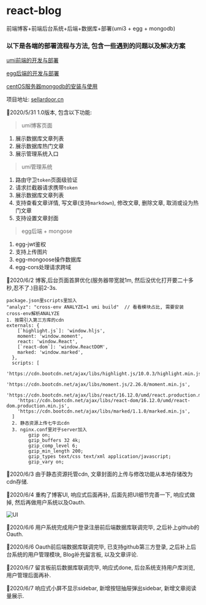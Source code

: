 # react-blog
前端博客+前端后台系统+后端+数据库+部署(umi3 + egg + mongodb)

### 以下是各端的部署流程与方法, 包含一些遇到的问题以及解决方案

[umi前端的开发与部署](https://juejin.im/post/5eccd8656fb9a047cd65b9ed)

[egg后端的开发与部署](https://juejin.im/post/5ecbeb336fb9a047e96b2b66#heading-2)

[centOS服务器mongodb的安装与使用](https://juejin.im/post/5ecbc331e51d457871619dc0)

项目地址: [sellardoor.cn](http://sellardoor.cn)

📅2020/5/31 1.0版本, 包含以下功能:

> umi博客页面
1. 展示数据库文章列表
2. 展示数据库热门文章
3. 展示管理系统入口

> umi管理系统
1. 路由守卫`token`页面级验证
2. 请求拦截器请求携带`token`
3. 展示数据库文章列表
4. 支持查看文章详情, 写文章(支持`markdown`), 修改文章, 删除文章, 取消或设为热门文章
5. 支持设置文章封面

> egg后端 + mongose
1. egg-jwt鉴权
2. 支持上传图片
3. egg-mongoose操作数据库
4. egg-cors处理请求跨域

📅2020/6/2  博客,后台页面首屏优化(服务器带宽就1m, 然后没优化打开要二十多秒,忍不了.)目前2-3s.
```
package.json里scripts里加入
"analyz": "cross-env ANALYZE=1 umi build"  // 看看模块占比, 需要安装cross-env解析ANALYZE
1. 按需引入第三方库的cdn
externals: {
    [`highlight.js`]: 'window.hljs',
    moment: 'window.moment',
    react: 'window.React',
    [`react-dom`]: 'window.ReactDOM',
    marked: 'window.marked',
  },
  scripts: [
    'https://cdn.bootcdn.net/ajax/libs/highlight.js/10.0.3/highlight.min.js',
    'https://cdn.bootcdn.net/ajax/libs/moment.js/2.26.0/moment.min.js',
    'https://cdn.bootcdn.net/ajax/libs/react/16.12.0/umd/react.production.min.js',
    'https://cdn.bootcdn.net/ajax/libs/react-dom/16.12.0/umd/react-dom.production.min.js',
    'https://cdn.bootcdn.net/ajax/libs/marked/1.1.0/marked.min.js',
  ]
  2. 静态资源上传七牛云cdn
  3. nginx.conf里对于server加入
        gzip on;
        gzip_buffers 32 4k;
        gzip_comp_level 6;
        gzip_min_length 200;
        gzip_types text/css text/xml application/javascript;
        gzip_vary on;
  ```
📅2020/6/3  由于静态资源托管cdn, 文章封面的上传与修改功能从本地存储改为cdn存储.

📅2020/6/4  重构了博客UI, 响应式后面再补, 后面先把UI细节完善一下, 响应式做掉, 然后再做用户系统以及Oauth.

![UI](http://cdn.sellardoor.cn/blog-min.png)

📅2020/6/6  用户系统完成用户登录注册前后端数据库联调完毕, 之后补上github的Oauth.

📅2020/6/6  Oauth前后端数据库联调完毕, 已支持github第三方登录, 之后补上后台系统的用户管理模块, Blog补充留言板, 以及文章评论. 

📅2020/6/7  留言板前后数据库联调完毕, 响应式done, 后台系统支持用户库浏览, 用户管理后面再补.

📅2020/6/7  响应式小屏不显示sidebar, 新增按钮抽屉弹出sidebar, 新增文章阅读量展示.
